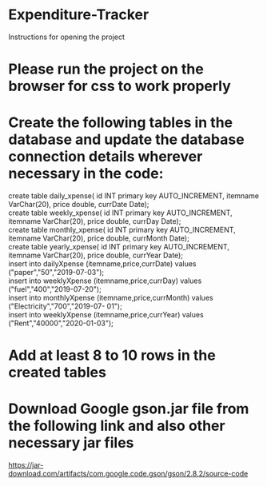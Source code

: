 # Expenditure-Tracker

Instructions for opening the project
# Please run the project on the browser for css to work properly
# Create the following tables in the database and update the database connection details wherever necessary in the code:
create table daily_xpense( id INT primary key AUTO_INCREMENT, itemname VarChar(20), price
double, currDate Date);  
create table weekly_xpense( id INT primary key AUTO_INCREMENT, itemname VarChar(20), price
double, currDay Date);  
create table monthly_xpense( id INT primary key AUTO_INCREMENT, itemname VarChar(20),
price double, currMonth Date);  
create table yearly_xpense( id INT primary key AUTO_INCREMENT, itemname VarChar(20), price
double, currYear Date);  
insert into dailyXpense (itemname,price,currDate) values (&quot;paper&quot;,&quot;50&quot;,&quot;2019-07-03&quot;);  
insert into weeklyXpense (itemname,price,currDay) values (&quot;fuel&quot;,&quot;400&quot;,&quot;2019-07-20&quot;);  
insert into monthlyXpense (itemname,price,currMonth) values (&quot;Electricity&quot;,&quot;700&quot;,&quot;2019-07-
01&quot;);  
insert into weeklyXpense (itemname,price,currYear) values (&quot;Rent&quot;,&quot;40000&quot;,&quot;2020-01-03&quot;);
# Add at least 8 to 10 rows in the created tables
# Download Google gson.jar file from the following link and also other necessary jar files
https://jar-download.com/artifacts/com.google.code.gson/gson/2.8.2/source-code 

